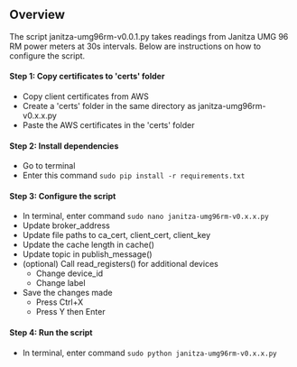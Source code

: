 ## Overview
The script janitza-umg96rm-v0.0.1.py takes readings from Janitza UMG 96 RM power meters at 30s intervals. Below are instructions on how to configure the script.

#### Step 1: Copy certificates to 'certs' folder
- Copy client certificates from AWS
- Create a 'certs' folder in the same directory as janitza-umg96rm-v0.x.x.py
- Paste the AWS certificates in the 'certs' folder

#### Step 2: Install dependencies
- Go to terminal
- Enter this command `sudo pip install -r requirements.txt`

#### Step 3: Configure the script
- In terminal, enter command `sudo nano janitza-umg96rm-v0.x.x.py`
- Update broker_address
- Update file paths to ca_cert, client_cert, client_key
- Update the cache length in cache()
- Update topic in publish_message()
- (optional) Call read_registers() for additional devices
	- Change device_id
	- Change label
- Save the changes made
	- Press Ctrl+X
	- Press Y then Enter

#### Step 4: Run the script
- In terminal, enter command `sudo python janitza-umg96rm-v0.x.x.py`

